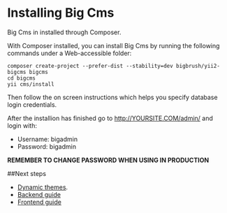 # Installing Big Cms

Big Cms in installed through Composer.

With Composer installed, you can install Big Cms by running the following commands under a Web-accessible folder:

~~~
composer create-project --prefer-dist --stability=dev bigbrush/yii2-bigcms bigcms
cd bigcms
yii cms/install
~~~

Then follow the on screen instructions which helps you specify database login credentials.

After the installion has finished go to http://YOURSITE.COM/admin/ and login with:
  - Username: bigadmin
  - Password: bigadmin

**REMEMBER TO CHANGE PASSWORD WHEN USING IN PRODUCTION**


##Next steps

  - [Dynamic themes](themes.md).
  - [Backend guide](backend-guide.md)
  - [Frontend guide](frontend-guide.md)
